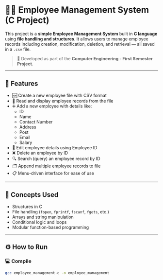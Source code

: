 # 👨‍💼 Employee Management System (C Project)

This project is a **simple Employee Management System** built in **C language** using **file handling and structures**. It allows users to manage employee records including creation, modification, deletion, and retrieval — all saved in a `.csv` file.

> 📘 Developed as part of the **Computer Engineering - First Semester Project**.

---

## 📂 Features

- 🆕 Create a new employee file with CSV format
- 📖 Read and display employee records from the file
- ➕ Add a new employee with details like:
  - ID
  - Name
  - Contact Number
  - Address
  - Post
  - Email
  - Salary
- 📝 Edit employee details using Employee ID
- ❌ Delete an employee by ID
- 🔍 Search (query) an employee record by ID
- 🗂️ Append multiple employee records to file
- 📋 Menu-driven interface for ease of use

---

## 🧠 Concepts Used

- Structures in C
- File handling (`fopen`, `fprintf`, `fscanf`, `fgets`, etc.)
- Arrays and string manipulation
- Conditional logic and loops
- Modular function-based programming

---

## ⚙️ How to Run

### 💻 Compile

```bash
gcc employee_management.c -o employee_management
